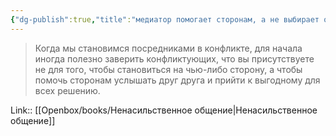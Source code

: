 ```yaml
---
{"dg-publish":true,"title":"медиатор помогает сторонам, а не выбирает одну из них","tags":["quotes"],"date":"2021-01-11T20:12:42+04:00","modified_at":"2023-03-13T21:06:32+04:00","aliases":"медиатор помогает сторонам, а не выбирает одну из них","dg-path":"/quotes/202101112020.md","permalink":"/quotes/202101112020/","dgPassFrontmatter":true}
---
```



> Когда мы становимся посредниками в конфликте, для начала иногда полезно заверить конфликтующих, что вы присутствуете не для того, чтобы становиться на чью-либо сторону, а чтобы помочь сторонам услышать друг друга и прийти к выгодному для всех решению. 


Link:: [[Openbox/books/Ненасильственное общение|Ненасильственное общение]]
